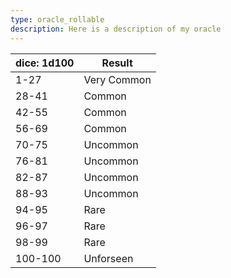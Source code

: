 ```yaml
---
type: oracle_rollable
description: Here is a description of my oracle
---
```


| dice: 1d100 | Result       |
| ----------- | ------------ |
| 1-27        | Very Common  |
| 28-41       | Common       |
| 42-55       | Common       |
| 56-69       | Common       |
| 70-75       | Uncommon     |
| 76-81       | Uncommon     |
| 82-87       | Uncommon     |
| 88-93       | Uncommon     |
| 94-95       | Rare         |
| 96-97       | Rare         |
| 98-99       | Rare         |
| 100-100     | Unforseen    |
